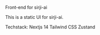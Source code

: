 Front-end for sirji-ai

This is a static UI for sirji-ai.

Techstack:
Nextjs 14
Tailwind CSS
Zustand
